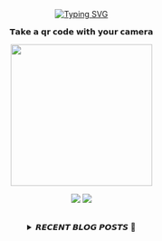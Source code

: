 
<div align="center">
  <br><br><br>
  <a href="https://beomcoder.tistory.com">
    <img src="https://readme-typing-svg.demolab.com?font=Fira+Code&pause=1000&color=B1F767&center=true&vCenter=true&width=435&lines=I'm+Beomwon+Lee%2C;AI+engineer%2C;interested+in+coding." alt="Typing SVG" />
  </a>
  
  <br>
  <p>𝗧𝗮𝗸𝗲 𝗮 𝗾𝗿 𝗰𝗼𝗱𝗲 𝘄𝗶𝘁𝗵 𝘆𝗼𝘂𝗿 𝗰𝗮𝗺𝗲𝗿𝗮</p>
  <p align="center">
    <img width="250" height="250" src="https://github.com/beomwon/beomwon/assets/38881094/3c7a0ddd-6f4a-4531-86cf-b535fecff91c">
  </p>
  
  <p align="center"><a href="https://beomcoder.tistory.com/"><img src="https://img.shields.io/badge/blog-A9BCF5?style=flat-square&logo=Undertale&logoColor=white&link=https://beomcoder.tistory.com/"/></a>  <a href="mailto:viva.beom@gmail.com"><img src="https://img.shields.io/badge/mail-D0A9F5?style=flat-square&logo=Gmail&logoColor=white&link=mailto:viva.beom@gmail.com"/></a></p>
  <br>

  <details>
  <summary>𝙍𝙀𝘾𝙀𝙉𝙏 𝘽𝙇𝙊𝙂 𝙋𝙊𝙎𝙏𝙎 🚩</summary>
  <br>
  <div markdown="1">

  |index|date|title|
  |:---:|---|---|
|1|2024/06/05|[[무료 채굴] - Grass 코인 채굴방법 총정리(PC, 모바일)](https://beomcoder.tistory.com/117)|
|2|2024/06/05|[[무료 채굴(초기 선점)] Hamster Kombat, 7월 TON 블록체인에 토큰 출시](https://beomcoder.tistory.com/123)|
|3|2024/06/04|[[무료 채굴 코인] AI앱 OLA 소개, 300만달러 투자](https://beomcoder.tistory.com/122)|
|4|2024/06/04|[[무료 채굴 코인] 제 2의 NOT코인, Posemesh 극 초기 채굴해보세요](https://beomcoder.tistory.com/121)|
|5|2024/05/24|[만보기, 비트버니 같은 무료 채굴 코인 AI Earn Hub 소개](https://beomcoder.tistory.com/120)|
|6|2024/05/23|[NOT코인처럼 텔레그램 무료 코인 채굴 게임 해보자.](https://beomcoder.tistory.com/119)|
|7|2024/05/21|[극초기 무료 채굴 코인 $Nodepay 채굴방법 완벽 가이드 + 채굴 증폭 팁](https://beomcoder.tistory.com/118)|
|8|2024/04/30|[6월 상장예정 아테네 네트워크 쉬운 코인 추천](https://beomcoder.tistory.com/116)|
</div>
</details>
</div>
